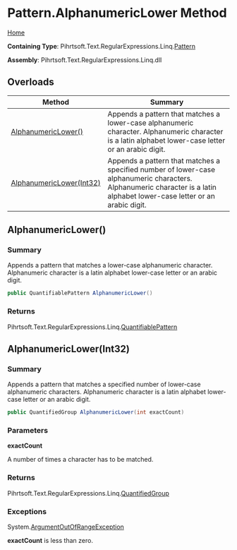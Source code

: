 # Pattern\.AlphanumericLower Method

[Home](../../../../../../README.md)

**Containing Type**: Pihrtsoft\.Text\.RegularExpressions\.Linq\.[Pattern](../README.md)

**Assembly**: Pihrtsoft\.Text\.RegularExpressions\.Linq\.dll

## Overloads

| Method | Summary |
| ------ | ------- |
| [AlphanumericLower()](#Pihrtsoft_Text_RegularExpressions_Linq_Pattern_AlphanumericLower) | Appends a pattern that matches a lower\-case alphanumeric character\. Alphanumeric character is a latin alphabet lower\-case letter or an arabic digit\. |
| [AlphanumericLower(Int32)](#Pihrtsoft_Text_RegularExpressions_Linq_Pattern_AlphanumericLower_System_Int32_) | Appends a pattern that matches a specified number of lower\-case alphanumeric characters\. Alphanumeric character is a latin alphabet lower\-case letter or an arabic digit\. |

## AlphanumericLower\(\) <a name="Pihrtsoft_Text_RegularExpressions_Linq_Pattern_AlphanumericLower"></a>

### Summary

Appends a pattern that matches a lower\-case alphanumeric character\. Alphanumeric character is a latin alphabet lower\-case letter or an arabic digit\.

```csharp
public QuantifiablePattern AlphanumericLower()
```

### Returns

Pihrtsoft\.Text\.RegularExpressions\.Linq\.[QuantifiablePattern](../../QuantifiablePattern/README.md)

## AlphanumericLower\(Int32\) <a name="Pihrtsoft_Text_RegularExpressions_Linq_Pattern_AlphanumericLower_System_Int32_"></a>

### Summary

Appends a pattern that matches a specified number of lower\-case alphanumeric characters\. Alphanumeric character is a latin alphabet lower\-case letter or an arabic digit\.

```csharp
public QuantifiedGroup AlphanumericLower(int exactCount)
```

### Parameters

**exactCount**

A number of times a character has to be matched\.

### Returns

Pihrtsoft\.Text\.RegularExpressions\.Linq\.[QuantifiedGroup](../../QuantifiedGroup/README.md)

### Exceptions

System\.[ArgumentOutOfRangeException](https://docs.microsoft.com/en-us/dotnet/api/system.argumentoutofrangeexception)

**exactCount** is less than zero\.

